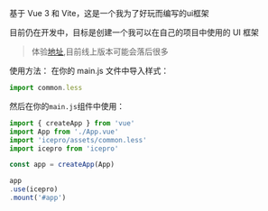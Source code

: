 基于 Vue 3 和 Vite，这是一个我为了好玩而编写的ui框架

目前仍在开发中，目标是创建一个我可以在自己的项目中使用的 UI 框架

> 体验[地址](http://icepro.icestone.work/),目前线上版本可能会落后很多

使用方法： 在你的 main.js 文件中导入样式：
```javascript
import common.less
```
然后在你的`main.js`组件中使用：

```javascript
import { createApp } from 'vue'
import App from './App.vue'
import 'icepro/assets/common.less'
import icepro from 'icepro'

const app = createApp(App)

app
.use(icepro)
.mount('#app')
```
